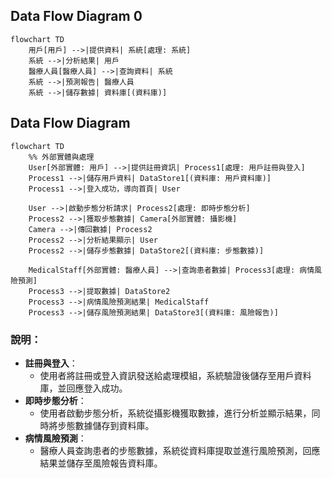 ## Data Flow Diagram 0

```mermaid
flowchart TD
    用戶[用戶] -->|提供資料| 系統[處理: 系統]
    系統 -->|分析結果| 用戶
    醫療人員[醫療人員] -->|查詢資料| 系統
    系統 -->|預測報告| 醫療人員
    系統 -->|儲存數據| 資料庫[(資料庫)]
```

## Data Flow Diagram

```mermaid
flowchart TD
    %% 外部實體與處理
    User[外部實體: 用戶] -->|提供註冊資訊| Process1[處理: 用戶註冊與登入]
    Process1 -->|儲存用戶資料| DataStore1[(資料庫: 用戶資料庫)]
    Process1 -->|登入成功，導向首頁| User

    User -->|啟動步態分析請求| Process2[處理: 即時步態分析]
    Process2 -->|獲取步態數據| Camera[外部實體: 攝影機]
    Camera -->|傳回數據| Process2
    Process2 -->|分析結果顯示| User
    Process2 -->|儲存步態數據| DataStore2[(資料庫: 步態數據)]

    MedicalStaff[外部實體: 醫療人員] -->|查詢患者數據| Process3[處理: 病情風險預測]
    Process3 -->|提取數據| DataStore2
    Process3 -->|病情風險預測結果| MedicalStaff
    Process3 -->|儲存風險預測結果| DataStore3[(資料庫: 風險報告)]
```

### 說明：
- **註冊與登入**：
  - 使用者將註冊或登入資訊發送給處理模組，系統驗證後儲存至用戶資料庫，並回應登入成功。
- **即時步態分析**：
  - 使用者啟動步態分析，系統從攝影機獲取數據，進行分析並顯示結果，同時將步態數據儲存到資料庫。
- **病情風險預測**：
  - 醫療人員查詢患者的步態數據，系統從資料庫提取並進行風險預測，回應結果並儲存至風險報告資料庫。


